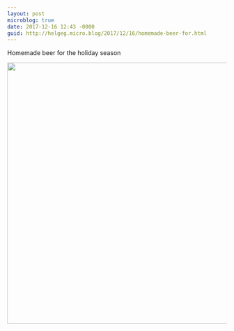 ```yaml
---
layout: post
microblog: true
date: 2017-12-16 12:43 -0000
guid: http://helgeg.micro.blog/2017/12/16/homemade-beer-for.html
---
```

Homemade beer for the holiday season

<img src="http://helgeg.micro.blog/uploads/2017/ab5765d6c3.jpg" width="600" height="600" />
